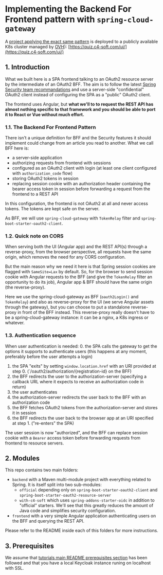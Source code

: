 # Implementing the **B**ackend **F**or **F**rontend pattern with `spring-cloud-gateway`

A [project applying the exact same pattern](https://github.com/ch4mpy/quiz) is deployed to a publicly available K8s cluster managed by [OVH](https://www.ovhcloud.com/fr/public-cloud/kubernetes/)): [https://quiz.c4-soft.com/ui/](https://quiz.c4-soft.com/ui/)

## 1. Introduction

What we built here is a SPA frontend talking to an OAuth2 resource server by the intermediate of an OAuth2 BFF. The aim is to follow the latest [Spring Security team recommandations](https://github.com/spring-projects/spring-authorization-server/issues/297#issue-896744390) and use a server-side "confidential" OAuth2 client instead of configuring the SPA as a "public" OAuth2 client.

The frontend uses Angular, but **what we'll to to request the REST API has almost nothing specific to that framework and you should be able to port it to React or Vue without much effort.**


### 1.1. The **B**ackend **F**or **F**rontend Pattern
There isn't a unique definition for BFF and the Security features it should implement could change from an article you read to another. What we call BFF here is:
- a server-side application
- authorizing requests from frontend with sessions
- configured as an OAuth2 client with login (at least one client configured with `authorization_code` flow)
- storing OAuth2 tokens in session
- replacing session cookie with an authorization header containing the bearer access token in session before forwarding a request from the frontend to a REST API

In this configuration, the frontend is not OAuth2 at all and never access tokens. The tokens are kept safe on the server.

As BFF, we will use `spring-cloud-gateway` with `TokenRelay` filter and `spring-boot-starter-oauth2-client`.

### 1.2. Quick note on CORS
When serving both the UI (Angular app) and the REST API(s) through a reverse-proxy, from the browser perspective, all requests have the same origin, which removes the need for any CORS configuration.

But the main reason why we need it here is that Spring session cookies are flagged with `SameSite=Lax` by default. So, for the browser to send session cookie with Angular requests to the BFF (and give the `TokenRelay` filter an opportunity to do its job), Angular app & BFF should have the same origin (the reverse-proxy).

Here we use the spring-cloud-gateway as BFF (`oauth2Login()` and `TokenRelay`) and also as reverse-proxy for the UI (we serve Angular assets through the gateway), but you can choose to put a standalone reverse-proxy in front of the BFF instead. This reverse-proxy really doesn't have to be a spring-cloud-gateway instance: it can be a nginx, a K8s ingress or whatever.

### 1.3. Authentication sequence
When user authentication is needed:
0. the SPA calls the gateway to get the options it supports to authenticate users (this happens at any moment, preferably before the user attempts a login)
1. the SPA "exits" by setting `window.location.href` with an URI provided at step 0. (`/oauth2/authorization/{registration-id} on the BFF)
2. the BFF redirects the user to the authorization-server (specifying a callback URL where it expects to receive an authorization code in return)
3. the user authenticates
4. the authorization-server redirects the user back to the BFF with an authorization code
5. the BFF fetches OAuth2 tokens from the authorization-server and stores it in session
6. the BFF redirects the user back to the browser app at an URI specified at step 1. ("re-enters" the SPA)

The user session is now "authorized", and the BFF can replace session cookie with a `Bearer` access token before forwarding requests from frontend to resource servers.

## 2. Modules
This repo contains two main folders: 
- `backend` with a Maven multi-module project with everything related to Spring. It is itself split into two sub-modules:
  * `official` depending only on `spring-boot-starter-oauth2-client` and `spring-boot-starter-oauth2-resource-server`
  * `with-c4-soft` which uses `spring-addons-starter-oidc` in addition to "official" starters. We'll see that this greatly reduces the amount of Java code and simplifies security configuration.
- `frontend` with a very simple Angular application authenticating users on the BFF and querying the REST API.

Please refer to the README inside each of this folders for more instructions.

## 3. Prerequisites
We assume that [tutorials main README prerequisites section](https://github.com/ch4mpy/spring-addons/tree/master/samples/tutorials#prerequisites) has been followed and that you have a local Keycloak instance runing on localhost with SSL.
